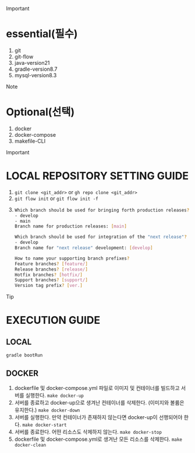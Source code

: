 > [!IMPORTANT]
> 
> # essential(필수)
> 1. git
> 2. git-flow
> 3. java-version21
> 4. gradle-version8.7
> 5. mysql-version8.3

> [!NOTE]
> # Optional(선택)
> 1. docker
> 2. docker-compose
> 3. makefile-CLI

> [!IMPORTANT]
> # LOCAL REPOSITORY SETTING GUIDE
> 1. `git clone <git_addr>` or `gh repo clone <git_addr>`
> 2. `git flow init` or `git flow init -f`
> 3. ```bash
>    Which branch should be used for bringing forth production releases?
>    - develop
>    - main
>    Branch name for production releases: [main] 
> 
>    Which branch should be used for integration of the "next release"?
>    - develop
>    Branch name for "next release" development: [develop] 
> 
>    How to name your supporting branch prefixes?
>    Feature branches? [feature/] 
>    Release branches? [release/] 
>    Hotfix branches? [hotfix/] 
>    Support branches? [support/] 
>    Version tag prefix? [ver.]
>    ```

>[!TIP]
> # EXECUTION GUIDE
> ## LOCAL
> `gradle bootRun`
> ## DOCKER
> 1. dockerfile 및 docker-compose.yml 파일로 이미지 및 컨테이너를 빌드하고 서버를 실행한다. `make docker-up`
> 2. 서버를 종료하고 docker-up으로 생겨난 컨테이너를 삭제한다. (이미지와 볼륨은 유지한다.) `make docker-down`
> 3. 서버를 실행한다. 만약 컨테이너가 존재하지 않는다면 docker-up이 선행되어야 한다. `make docker-start`
> 4. 서버를 종료한다. 어떤 리소스도 삭제하지 않는다. `make docker-stop`
> 5. dockerfile 및 docker-compose.yml로 생겨난 모든 리소스를 삭제한다. `make docker-clean`
